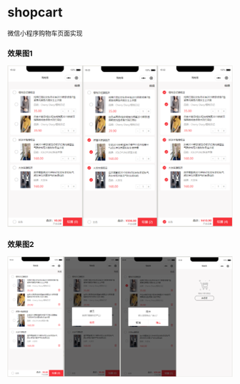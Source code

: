 # shopcart
微信小程序购物车页面实现

### 效果图1
![Image text](https://github.com/Allenjjp/shopcart/blob/master/images/sketch1.png)
### 效果图2
![Image text](https://github.com/Allenjjp/shopcart/blob/master/images/sketch2.png)
